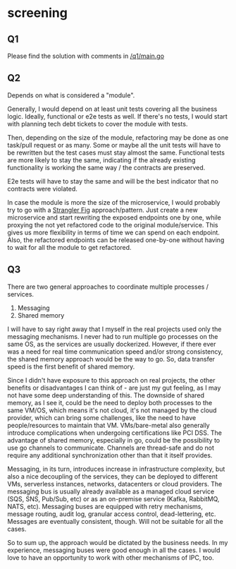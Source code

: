 # screening

## Q1

Please find the solution with comments in [/q1/main.go](/q1/main.go)

## Q2

Depends on what is considered a "module".

Generally, I would depend on at least unit tests covering all the business logic. Ideally, functional or e2e tests as well.
If there's no tests, I would start with planning tech debt tickets to cover the module with tests.

Then, depending on the size of the module, refactoring may be done as one task/pull request or as many. Some or maybe all the unit tests will have
to be rewritten but the test cases must stay almost the same. Functional tests are more likely to stay the same,
indicating if the already existing functionality is working the same way / the contracts are preserved.

E2e tests will have to stay the same and will be the best indicator that no contracts were violated.

In case the module is more the size of the microservice, I would probably try to go with a
[Strangler Fig](https://martinfowler.com/bliki/StranglerFigApplication.html) approach/pattern.
Just create a new microservice and start rewriting the exposed endpoints one by one, while proxying the not yet
refactored code to the original module/service. This gives us more flexibility in terms of time we can spend on each
endpoint. Also, the refactored endpoints can be released one-by-one without having to wait for all the module to get refactored.

## Q3

There are two general approaches to coordinate multiple processes / services.
1. Messaging
2. Shared memory

I will have to say right away that I myself in the real projects used only the messaging mechanisms. I never had to 
run multiple go processes on the same OS, as the services are usually dockerized. However, if there ever was a need for real time
communication speed and/or strong consistency, the shared memory approach would be the way to go. So, data transfer speed is the first benefit of shared
memory.

Since I didn't have exposure to this approach on real projects, the other benefits or disadvantages I can think of -
are just my gut feeling, as I may not have some deep understanding of this. The downside of shared memory, as I see it,
could be the need to deploy both processes to the same VM/OS, which means it's not cloud, it's not managed by the cloud provider,
which can bring some challenges, like the need to have people/resources to maintain that VM. VMs/bare-metal also generally introduce
complications when undergoing certifications like PCI DSS.
The advantage of shared memory, especially in go, could be the possibility to use go channels to communicate. Channels are thread-safe
and do not require any additional synchronization other than that it itself provides.

Messaging, in its turn, introduces increase in infrastructure complexity, but also a nice decoupling of the services, they
can be deployed to different VMs, serverless instances, networks, datacenters or cloud providers. The messaging bus is
usually already available as a managed cloud service (SQS, SNS, Pub/Sub, etc) or as an on-premise service (Kafka, RabbitMQ, NATS, etc).
Messaging buses are equipped with retry mechanisms, message routing, audit log, granular access control, dead-lettering, etc.
Messages are eventually consistent, though. Will not be suitable for all the cases.

So to sum up, the approach would be dictated by the business needs. In my experience, messaging buses were good enough
in all the cases. I would love to have an opportunity to work with other mechanisms of IPC, too.
